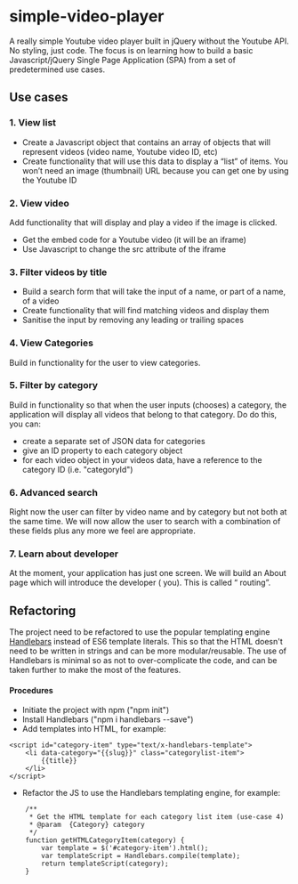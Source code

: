 # simple-video-player
A really simple Youtube video player built in jQuery without the Youtube API. No styling, just code. The focus is on learning how to build a basic Javascript/jQuery Single Page Application (SPA) from a set of predetermined use cases.

## Use cases

### 1. View list

* Create a Javascript object that contains an array of objects that will represent videos (video name, Youtube video ID, etc)
* Create functionality that will use this data to display a “list” of items. You won’t need an image (thumbnail) URL because you can get one by using the Youtube ID 

### 2. View video

Add functionality that will display and play a video if the image is clicked.
* Get the embed code for a Youtube video (it will be an iframe)
* Use Javascript to change the src attribute of the iframe

### 3. Filter videos by title

* Build a search form that will take the input of a name, or part of a name, of a video
* Create functionality that will find matching videos and display them
* Sanitise the input by removing any leading or trailing spaces

### 4. View Categories

Build in functionality for the user to view categories.

### 5. Filter by category

Build in functionality so that when the user inputs (chooses) a category, the application will display all videos that belong to that category.
Do do this, you can:
* create a separate set of JSON data for categories
* give an ID property to each category object
* for each video object in your videos data, have a reference to the category ID (i.e. "categoryId")

### 6. Advanced search

Right now the user can filter by video name and by category but not both at the same time. We will now allow the user to search with a combination of these fields  plus any more we feel are appropriate.

### 7. Learn about developer

At the moment, your application has just one screen. We will build an About page which will introduce the developer  ( you). This is called “ routing”. 

## Refactoring
The project need to be refactored to use the popular templating engine [Handlebars](https://handlebarsjs.com/) instead of ES6 template literals. This so that the HTML doesn't need to be written in strings and can be more modular/reusable. The use of Handlebars is minimal so as not to over-complicate the code, and can be taken further to make the most of the features.

#### Procedures
* Initiate the project with npm ("npm init")
* Install Handlebars ("npm i handlebars --save")
* Add templates into HTML, for example:
````
<script id="category-item" type="text/x-handlebars-template">
    <li data-category="{{slug}}" class="categorylist-item">
        {{title}}
    </li>
</script>
````
* Refactor the JS to use the Handlebars templating engine, for example:
````
    /**
     * Get the HTML template for each category list item (use-case 4)
     * @param  {Category} category
     */
    function getHTMLCategoryItem(category) {
        var template = $('#category-item').html();
        var templateScript = Handlebars.compile(template);
        return templateScript(category);
    }
````